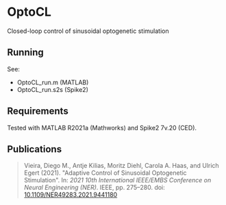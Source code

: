 # OptoCL
Closed-loop control of sinusoidal optogenetic stimulation

## Running
See:
- OptoCL_run.m (MATLAB)
- OptoCL_run.s2s (Spike2)

## Requirements
Tested with MATLAB R2021a (Mathworks) and Spike2 7v.20 (CED).

## Publications
> Vieira, Diego M., Antje Kilias, Moritz Diehl, Carola A. Haas, and Ulrich Egert (2021). "Adaptive Control of Sinusoidal Optogenetic Stimulation". In: _2021 10th International IEEE/EMBS Conference on Neural Engineering (NER)_. IEEE, pp. 275–280. doi: [10.1109/NER49283.2021.9441180](https://doi.org/10.1109/NER49283.2021.9441180)
